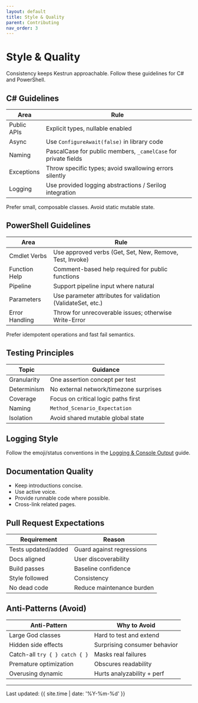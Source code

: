 ```yaml
---
layout: default
title: Style & Quality
parent: Contributing
nav_order: 3
---
```


# Style & Quality

Consistency keeps Kestrun approachable. Follow these guidelines for C# and PowerShell.

## C# Guidelines

| Area        | Rule                                                           |
|-------------|----------------------------------------------------------------|
| Public APIs | Explicit types, nullable enabled                               |
| Async       | Use `ConfigureAwait(false)` in library code                    |
| Naming      | PascalCase for public members, `_camelCase` for private fields |
| Exceptions  | Throw specific types; avoid swallowing errors silently         |
| Logging     | Use provided logging abstractions / Serilog integration        |

Prefer small, composable classes. Avoid static mutable state.

## PowerShell Guidelines

| Area           | Rule                                                        |
|----------------|-------------------------------------------------------------|
| Cmdlet Verbs   | Use approved verbs (Get, Set, New, Remove, Test, Invoke)    |
| Function Help  | Comment-based help required for public functions            |
| Pipeline       | Support pipeline input where natural                        |
| Parameters     | Use parameter attributes for validation (ValidateSet, etc.) |
| Error Handling | Throw for unrecoverable issues; otherwise Write-Error       |

Prefer idempotent operations and fast fail semantics.

## Testing Principles

| Topic       | Guidance                               |
|-------------|----------------------------------------|
| Granularity | One assertion concept per test         |
| Determinism | No external network/timezone surprises |
| Coverage    | Focus on critical logic paths first    |
| Naming      | `Method_Scenario_Expectation`          |
| Isolation   | Avoid shared mutable global state      |

## Logging Style

Follow the emoji/status conventions in the [Logging & Console Output](logging-style) guide.

## Documentation Quality

- Keep introductions concise.
- Use active voice.
- Provide runnable code where possible.
- Cross-link related pages.

## Pull Request Expectations

| Requirement         | Reason                    |
|---------------------|---------------------------|
| Tests updated/added | Guard against regressions |
| Docs aligned        | User discoverability      |
| Build passes        | Baseline confidence       |
| Style followed      | Consistency               |
| No dead code        | Reduce maintenance burden |

## Anti-Patterns (Avoid)

| Anti-Pattern                  | Why to Avoid                 |
|-------------------------------|------------------------------|
| Large God classes             | Hard to test and extend      |
| Hidden side effects           | Surprising consumer behavior |
| Catch-all `try { } catch { }` | Masks real failures          |
| Premature optimization        | Obscures readability         |
| Overusing dynamic             | Hurts analyzability + perf   |

---
Last updated: {{ site.time | date: '%Y-%m-%d' }}
